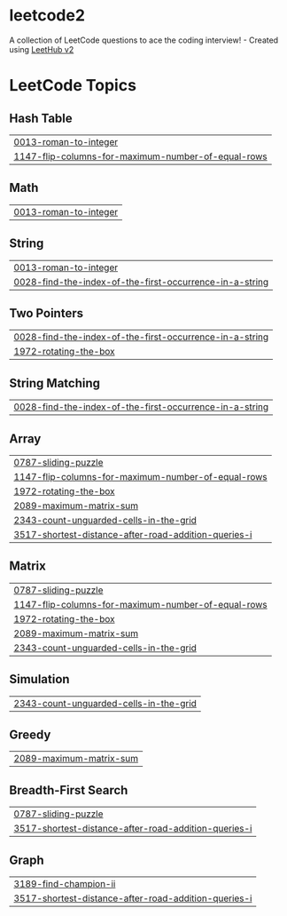 # leetcode2
A collection of LeetCode questions to ace the coding interview! - Created using [LeetHub v2](https://github.com/arunbhardwaj/LeetHub-2.0)

<!---LeetCode Topics Start-->
# LeetCode Topics
## Hash Table
|  |
| ------- |
| [0013-roman-to-integer](https://github.com/shivpoojan22/leetcode2/tree/master/0013-roman-to-integer) |
| [1147-flip-columns-for-maximum-number-of-equal-rows](https://github.com/shivpoojan22/leetcode2/tree/master/1147-flip-columns-for-maximum-number-of-equal-rows) |
## Math
|  |
| ------- |
| [0013-roman-to-integer](https://github.com/shivpoojan22/leetcode2/tree/master/0013-roman-to-integer) |
## String
|  |
| ------- |
| [0013-roman-to-integer](https://github.com/shivpoojan22/leetcode2/tree/master/0013-roman-to-integer) |
| [0028-find-the-index-of-the-first-occurrence-in-a-string](https://github.com/shivpoojan22/leetcode2/tree/master/0028-find-the-index-of-the-first-occurrence-in-a-string) |
## Two Pointers
|  |
| ------- |
| [0028-find-the-index-of-the-first-occurrence-in-a-string](https://github.com/shivpoojan22/leetcode2/tree/master/0028-find-the-index-of-the-first-occurrence-in-a-string) |
| [1972-rotating-the-box](https://github.com/shivpoojan22/leetcode2/tree/master/1972-rotating-the-box) |
## String Matching
|  |
| ------- |
| [0028-find-the-index-of-the-first-occurrence-in-a-string](https://github.com/shivpoojan22/leetcode2/tree/master/0028-find-the-index-of-the-first-occurrence-in-a-string) |
## Array
|  |
| ------- |
| [0787-sliding-puzzle](https://github.com/shivpoojan22/leetcode2/tree/master/0787-sliding-puzzle) |
| [1147-flip-columns-for-maximum-number-of-equal-rows](https://github.com/shivpoojan22/leetcode2/tree/master/1147-flip-columns-for-maximum-number-of-equal-rows) |
| [1972-rotating-the-box](https://github.com/shivpoojan22/leetcode2/tree/master/1972-rotating-the-box) |
| [2089-maximum-matrix-sum](https://github.com/shivpoojan22/leetcode2/tree/master/2089-maximum-matrix-sum) |
| [2343-count-unguarded-cells-in-the-grid](https://github.com/shivpoojan22/leetcode2/tree/master/2343-count-unguarded-cells-in-the-grid) |
| [3517-shortest-distance-after-road-addition-queries-i](https://github.com/shivpoojan22/leetcode2/tree/master/3517-shortest-distance-after-road-addition-queries-i) |
## Matrix
|  |
| ------- |
| [0787-sliding-puzzle](https://github.com/shivpoojan22/leetcode2/tree/master/0787-sliding-puzzle) |
| [1147-flip-columns-for-maximum-number-of-equal-rows](https://github.com/shivpoojan22/leetcode2/tree/master/1147-flip-columns-for-maximum-number-of-equal-rows) |
| [1972-rotating-the-box](https://github.com/shivpoojan22/leetcode2/tree/master/1972-rotating-the-box) |
| [2089-maximum-matrix-sum](https://github.com/shivpoojan22/leetcode2/tree/master/2089-maximum-matrix-sum) |
| [2343-count-unguarded-cells-in-the-grid](https://github.com/shivpoojan22/leetcode2/tree/master/2343-count-unguarded-cells-in-the-grid) |
## Simulation
|  |
| ------- |
| [2343-count-unguarded-cells-in-the-grid](https://github.com/shivpoojan22/leetcode2/tree/master/2343-count-unguarded-cells-in-the-grid) |
## Greedy
|  |
| ------- |
| [2089-maximum-matrix-sum](https://github.com/shivpoojan22/leetcode2/tree/master/2089-maximum-matrix-sum) |
## Breadth-First Search
|  |
| ------- |
| [0787-sliding-puzzle](https://github.com/shivpoojan22/leetcode2/tree/master/0787-sliding-puzzle) |
| [3517-shortest-distance-after-road-addition-queries-i](https://github.com/shivpoojan22/leetcode2/tree/master/3517-shortest-distance-after-road-addition-queries-i) |
## Graph
|  |
| ------- |
| [3189-find-champion-ii](https://github.com/shivpoojan22/leetcode2/tree/master/3189-find-champion-ii) |
| [3517-shortest-distance-after-road-addition-queries-i](https://github.com/shivpoojan22/leetcode2/tree/master/3517-shortest-distance-after-road-addition-queries-i) |
<!---LeetCode Topics End-->